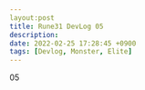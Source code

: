 ```yaml
---
layout:post
title: Rune31 DevLog 05
description:
date: 2022-02-25 17:28:45 +0900
tags: [Devlog, Monster, Elite]
---
```

05